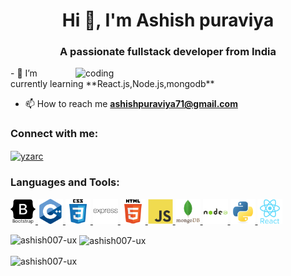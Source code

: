 <h1 align="center">Hi 👋, I'm Ashish puraviya</h1>
<h3 align="center">A passionate fullstack developer from India</h3>
<img align="right" width=400 alt="coding" src="https://www.google.com/imgres?imgurl=https%3A%2F%2Fraw.githubusercontent.com%2Fpunitkmryh%2Fpunitkmryh%2Fmaster%2FDeveloper.gif&imgrefurl=https%3A%2F%2Fgithub.com%2FSiddheshShinde-tech%2FSiddheshShinde-tech&tbnid=zhjSEq0Xd_DH7M&vet=12ahUKEwiO48-LsdX8AhWgw3MBHW4-A9gQMygBegUIARC8AQ..i&docid=DGJw4GBn1VHItM&w=680&h=428&q=cartoon%20of%20a%20developer%20github%20profile&ved=2ahUKEwiO48-LsdX8AhWgw3MBHW4-A9gQMygBegUIARC8AQ">
- 🌱 I’m currently learning **React.js,Node.js,mongodb**

- 📫 How to reach me **ashishpuraviya71@gmail.com**

<h3 align="left">Connect with me:</h3>
<p align="left">
<a href="https://www.leetcode.com/https://leetcode.com/yzarc/" target="blank"><img align="center" src="https://raw.githubusercontent.com/rahuldkjain/github-profile-readme-generator/master/src/images/icons/Social/leet-code.svg" alt="yzarc" height="30" width="40" /></a>
</p>

<h3 align="left">Languages and Tools:</h3>
<p align="left"> <a href="https://getbootstrap.com" target="_blank" rel="noreferrer"> <img src="https://raw.githubusercontent.com/devicons/devicon/master/icons/bootstrap/bootstrap-plain-wordmark.svg" alt="bootstrap" width="40" height="40"/> </a> <a href="https://www.w3schools.com/cpp/" target="_blank" rel="noreferrer"> <img src="https://raw.githubusercontent.com/devicons/devicon/master/icons/cplusplus/cplusplus-original.svg" alt="cplusplus" width="40" height="40"/> </a> <a href="https://www.w3schools.com/css/" target="_blank" rel="noreferrer"> <img src="https://raw.githubusercontent.com/devicons/devicon/master/icons/css3/css3-original-wordmark.svg" alt="css3" width="40" height="40"/> </a> <a href="https://expressjs.com" target="_blank" rel="noreferrer"> <img src="https://raw.githubusercontent.com/devicons/devicon/master/icons/express/express-original-wordmark.svg" alt="express" width="40" height="40"/> </a> <a href="https://www.w3.org/html/" target="_blank" rel="noreferrer"> <img src="https://raw.githubusercontent.com/devicons/devicon/master/icons/html5/html5-original-wordmark.svg" alt="html5" width="40" height="40"/> </a> <a href="https://developer.mozilla.org/en-US/docs/Web/JavaScript" target="_blank" rel="noreferrer"> <img src="https://raw.githubusercontent.com/devicons/devicon/master/icons/javascript/javascript-original.svg" alt="javascript" width="40" height="40"/> </a> <a href="https://www.mongodb.com/" target="_blank" rel="noreferrer"> <img src="https://raw.githubusercontent.com/devicons/devicon/master/icons/mongodb/mongodb-original-wordmark.svg" alt="mongodb" width="40" height="40"/> </a> <a href="https://nodejs.org" target="_blank" rel="noreferrer"> <img src="https://raw.githubusercontent.com/devicons/devicon/master/icons/nodejs/nodejs-original-wordmark.svg" alt="nodejs" width="40" height="40"/> </a> <a href="https://www.python.org" target="_blank" rel="noreferrer"> <img src="https://raw.githubusercontent.com/devicons/devicon/master/icons/python/python-original.svg" alt="python" width="40" height="40"/> </a> <a href="https://reactjs.org/" target="_blank" rel="noreferrer"> <img src="https://raw.githubusercontent.com/devicons/devicon/master/icons/react/react-original-wordmark.svg" alt="react" width="40" height="40"/> </a> </p>

<p><img align="left" src="https://github-readme-stats.vercel.app/api/top-langs?username=ashish007-ux&show_icons=true&locale=en&layout=compact" alt="ashish007-ux" /></p>

<p>&nbsp;<img align="center" src="https://github-readme-stats.vercel.app/api?username=ashish007-ux&show_icons=true&locale=en" alt="ashish007-ux" /></p>

<p><img align="center" src="https://github-readme-streak-stats.herokuapp.com/?user=ashish007-ux&" alt="ashish007-ux" /></p>
